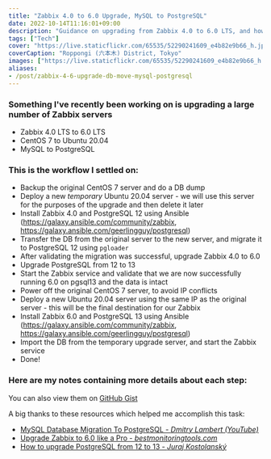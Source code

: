 ```yaml
---
title: "Zabbix 4.0 to 6.0 Upgrade, MySQL to PostgreSQL"
date: 2022-10-14T11:16:01+09:00
description: "Guidance on upgrading from Zabbix 4.0 to 6.0 LTS, and how to migrate your database from MySQL to PostgreSQL."
tags: ["Tech"]
cover: "https://live.staticflickr.com/65535/52290241609_e4b82e9b66_h.jpg"
coverCaption: "Roppongi (六本木) District, Tokyo"
images: ["https://live.staticflickr.com/65535/52290241609_e4b82e9b66_h.jpg"]
aliases:
- /post/zabbix-4-6-upgrade-db-move-mysql-postgresql
---
```


### Something I've recently been working on is upgrading a large number of Zabbix servers

- Zabbix 4.0 LTS to 6.0 LTS
- CentOS 7 to Ubuntu 20.04
- MySQL to PostgreSQL

### This is the workflow I settled on:

- Backup the original CentOS 7 server and do a DB dump
- Deploy a new *temporary* Ubuntu 20.04 server - we will use this server for the purposes of the upgrade and then delete it later
- Install Zabbix 4.0 and PostgreSQL 12 using Ansible (https://galaxy.ansible.com/community/zabbix, https://galaxy.ansible.com/geerlingguy/postgresql)
- Transfer the DB from the original server to the new server, and migrate it to PostgreSQL 12 using `pgloader`
- After validating the migration was successful, upgrade Zabbix 4.0 to 6.0
- Upgrade PostgreSQL from 12 to 13
- Start the Zabbix service and validate that we are now successfully running 6.0 on pgsql13 and the data is intact
- Power off the original CentOS 7 server, to avoid IP conflicts
- Deploy a new Ubuntu 20.04 server using the same IP as the original server - this will be the final destination for our Zabbix
- Install Zabbix 6.0 and PostgreSQL 13 using Ansible (https://galaxy.ansible.com/community/zabbix, https://galaxy.ansible.com/geerlingguy/postgresql)
- Import the DB from the temporary upgrade server, and start the Zabbix service
- Done!

### Here are my notes containing more details about each step:

You can also view them on [GitHub Gist](https://gist.github.com/mcbrineellis/18b04d2f77a2ee74ff6ca4ad6b460616)

<script src="https://gist.github.com/mcbrineellis/18b04d2f77a2ee74ff6ca4ad6b460616.js"></script>

A big thanks to these resources which helped me accomplish this task:

- [MySQL Database Migration To PostgreSQL - *Dmitry Lambert (YouTube)*](https://www.youtube.com/watch?v=S-C5NCZJnt0)
- [Upgrade Zabbix to 6.0 like a Pro - *bestmonitoringtools.com*](https://bestmonitoringtools.com/upgrade-zabbix-to-the-latest-version)
- [How to upgrade PostgreSQL from 12 to 13 - *Juraj Kostolanský*](https://www.kostolansky.sk/posts/upgrading-to-postgresql-12/)